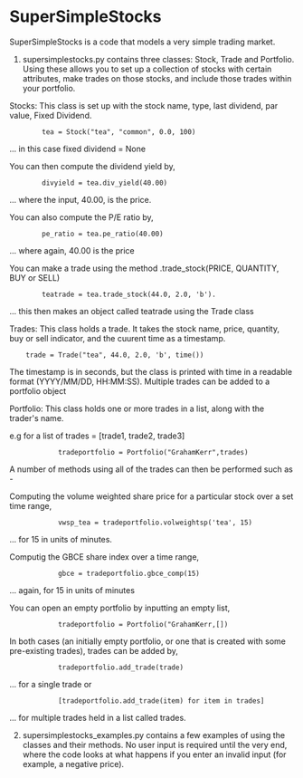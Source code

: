# SuperSimpleStocks

SuperSimpleStocks is a code that models a very simple trading market. 

1) supersimplestocks.py contains three classes: Stock, Trade and Portfolio. Using these allows you to set up a collection of stocks with certain attributes, make trades on those stocks, and include those trades within your portfolio.

Stocks: This class is set up with the stock name, type, last dividend, par value, Fixed Dividend.

            tea = Stock("tea", "common", 0.0, 100) 
... in this case fixed dividend = None

You can then compute the dividend yield by,

            divyield = tea.div_yield(40.00) 
... where the input, 40.00, is the price.

You can also compute the P/E ratio by,

            pe_ratio = tea.pe_ratio(40.00) 
... where again, 40.00 is the price

You can make a trade using the method .trade_stock(PRICE, QUANTITY, BUY or SELL)

            teatrade = tea.trade_stock(44.0, 2.0, 'b').
... this then makes an object called teatrade using the Trade class

Trades: This class holds a trade. It takes the stock name, price, quantity, buy or sell indicator, and the cuurent time as a timestamp.

        trade = Trade("tea", 44.0, 2.0, 'b', time()) 
The timestamp is in seconds, but the class is printed with time in a readable format (YYYY/MM/DD, HH:MM:SS). Multiple trades can be added to a portfolio object
        
Portfolio: This class holds one or more trades in a list, along with the trader's name.
           
e.g for a list of trades = [trade1, trade2, trade3]

                tradeportfolio = Portfolio("GrahamKerr",trades)
A number of methods using all of the trades can then be performed such as -

Computing the volume weighted share price for a particular stock over a set time range,

                vwsp_tea = tradeportfolio.volweightsp('tea', 15) 
... for 15 in units of minutes. 

Computig the GBCE share index over a time range,

                gbce = tradeportfolio.gbce_comp(15) 
... again, for 15 in units of minutes
            
You can open an empty portfolio by inputting an empty list,

                tradeportfolio = Portfolio("GrahamKerr,[])
                
In both cases (an initially empty portfolio, or one that is created with some pre-existing trades), trades can be added by,

                tradeportfolio.add_trade(trade) 
... for a single trade or

                [tradeportfolio.add_trade(item) for item in trades] 
... for multiple trades held in a list called trades.
             

2) supersimplestocks_examples.py contains a few examples of using the classes and their methods. 
No user input is required until the very end, where the code looks at what happens if you enter an invalid input (for example, a negative price).
        


